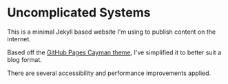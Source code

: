 # Uncomplicated Systems

This is a minimal Jekyll based website I'm using to publish content on the internet.

Based off the [GitHub Pages Cayman theme](https://github.com/pages-themes/cayman), I've simplified it to better suit a blog format.

There are several accessibility and performance improvements applied.

